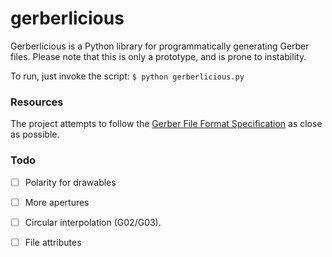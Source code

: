 # gerberlicious

Gerberlicious is a Python library for programmatically generating Gerber files. Please note that this is only a prototype, and is prone to instability.

To run, just invoke the script: `$ python gerberlicious.py`

### Resources

The project attempts to follow the [Gerber File Format Specification](https://www.ucamco.com/files/downloads/file/81/the_gerber_file_format_specification.pdf) as close as possible.

### Todo

- [ ] Polarity for drawables
- [ ] More apertures
- [ ] Circular interpolation (G02/G03).
- [ ] File attributes


